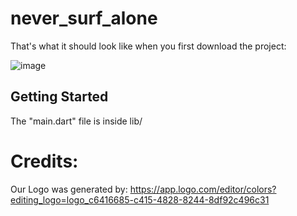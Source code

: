 # never_surf_alone

That's what it should look like when you first download the project:

![image](https://user-images.githubusercontent.com/60558136/218131716-814104b7-1c1c-4d7c-a431-38f90ce21cb5.png)


## Getting Started
The "main.dart" file is inside lib/


# Credits:

Our Logo was generated by: https://app.logo.com/editor/colors?editing_logo=logo_c6416685-c415-4828-8244-8df92c496c31
